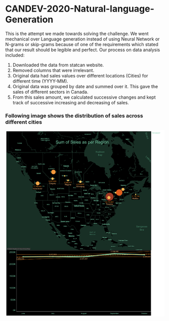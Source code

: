 # CANDEV-2020-Natural-language-Generation
This is the attempt we made towards solving the challenge. We went mechanical over Language generation instead of using Neural Network or N-grams or skip-grams because of one of the requirements which stated that our result should be legible and perfect.
Our process on data analysis included:
<ol>
  <li>Downloaded the data from statcan website.</li>
  <li>Removed columns that were irrelevant.</li>
  <li>Original data had sales values over different locations (Cities) for different time (YYYY-MM).</li>
  <li>Original data was grouped by date and summed over it. This gave the sales of different sectors in Canada.</li>
  <li>From this sales amount, we calculated successive changes and kept track of successive increasing and decreasing of sales.</li>
</ol>

<h3>Following image shows the distribution of sales across different cities</h2>

![alt text](https://raw.githubusercontent.com/Amitsrma/CANDEV-2020-Natural-language-Generation/master/Final%20Dashboard.png)
